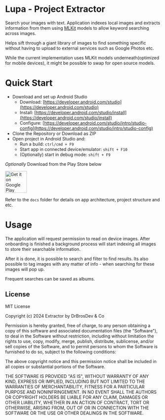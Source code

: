 
# Lupa - Project Extractor

Search your images with text. Application indexes local images and extracts information from them
using [MLKit](https://developers.google.com/ml-kit/guides) models to allow keyword searching across images.

Helps sift through a giant library of images to find something specific without having to upload to
external services such as Google Photos etc.

While the current implementation uses MLKit models underneath(optimized for mobile devices),
it might be possible to swap for open source models.

# Quick Start
- Download and set up Android Studio 
  - Download: [https://developer.android.com/studio](https://developer.android.com/studio) 
  - Install: [https://developer.android.com/studio/install](https://developer.android.com/studio/install)
  - Configure: [https://developer.android.com/studio/intro/studio-config](https://developer.android.com/studio/intro/studio-config)
- Clone the Repository or Download as ZIP
- Open project in Android Studio and:
  - Run a build: `ctrl/cmd + F9`
  - Start app in connected device/emulator: `shift + F10`
  - (Optionally) start in debug mode: `shift + F9 `

*Optionally* Download from the Play Store below

<a href="https://play.google.com/store/apps/dev?id=5135118414842948265" target="_blank">
<img src="https://play.google.com/intl/en_us/badges/images/generic/en-play-badge.png" alt="Get it on Google Play" height="70"/>
</a>

Refer to the `docs` folder for details on app architecture, project structure and etc.

# Usage

The application will request permission to read on device images. After onboarding is finished
a background process will start indexing all images to store their searchable information.

After it is done, it is possible to search and filter to find results. Its also possible to tag images
with any matter of info - when searching for these images will pop up. 

Frequent searches can be saved as albums.

## License
MIT License

Copyright (c) 2024 Extractor by DrBrosDev & Co

Permission is hereby granted, free of charge, to any person obtaining a copy
of this software and associated documentation files (the "Software"), to deal
in the Software without restriction, including without limitation the rights
to use, copy, modify, merge, publish, distribute, sublicense, and/or sell
copies of the Software, and to permit persons to whom the Software is
furnished to do so, subject to the following conditions:

The above copyright notice and this permission notice shall be included in all
copies or substantial portions of the Software.

THE SOFTWARE IS PROVIDED "AS IS", WITHOUT WARRANTY OF ANY KIND, EXPRESS OR
IMPLIED, INCLUDING BUT NOT LIMITED TO THE WARRANTIES OF MERCHANTABILITY,
FITNESS FOR A PARTICULAR PURPOSE AND NONINFRINGEMENT. IN NO EVENT SHALL THE
AUTHORS OR COPYRIGHT HOLDERS BE LIABLE FOR ANY CLAIM, DAMAGES OR OTHER
LIABILITY, WHETHER IN AN ACTION OF CONTRACT, TORT OR OTHERWISE, ARISING FROM,
OUT OF OR IN CONNECTION WITH THE SOFTWARE OR THE USE OR OTHER DEALINGS IN THE
SOFTWARE.